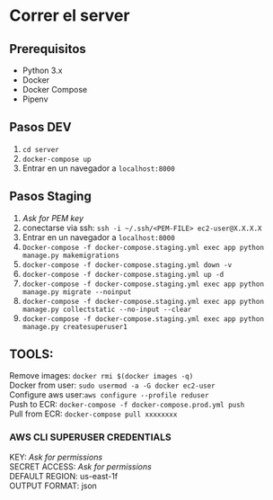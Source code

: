 # Correr el server

## Prerequisitos

- Python 3.x
- Docker
- Docker Compose
- Pipenv

## Pasos DEV

1. `cd server`
2. `docker-compose up`
3. Entrar en un navegador a `localhost:8000`

## Pasos Staging

1. *Ask for PEM key*
2. conectarse via ssh: `ssh -i ~/.ssh/<PEM-FILE> ec2-user@X.X.X.X`
3. Entrar en un navegador a `localhost:8000`
4. `Docker-compose -f docker-compose.staging.yml exec app python manage.py makemigrations` 
4. `docker-compose -f docker-compose.staging.yml down -v`
5. `docker-compose -f docker-compose.staging.yml up -d`
6. `docker-compose -f docker-compose.staging.yml exec app python manage.py migrate --noinput`
7. `docker-compose -f docker-compose.staging.yml exec app python manage.py collectstatic --no-input --clear`
8. `docker-compose -f docker-compose.staging.yml exec app python manage.py createsuperuser1`

## TOOLS:

Remove images: `docker rmi $(docker images -q)` <br>
Docker from user: `sudo usermod -a -G docker ec2-user` <br>
Configure aws user:`aws configure --profile reduser` <br>
Push to ECR: `docker-compose -f docker-compose.prod.yml push` <br>
Pull from ECR: `docker-compose pull xxxxxxxx`

### AWS CLI SUPERUSER CREDENTIALS 
KEY: *Ask for permissions* <br>
SECRET ACCESS: *Ask for permissions* <br>
DEFAULT REGION: us-east-1f <br>
OUTPUT FORMAT: json <br>